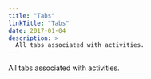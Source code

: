 ```yaml
---
title: "Tabs"
linkTitle: "Tabs"
date: 2017-01-04
description: >
  All tabs associated with activities.
---
```


All tabs associated with activities.